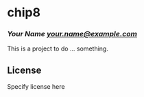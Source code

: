 # chip8
### _Your Name <your.name@example.com>_

This is a project to do ... something.

## License

Specify license here


